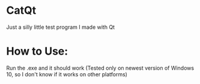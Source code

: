 # CatQt
 Just a silly little test program I made with Qt

# How to Use:
 Run the .exe and it should work 
 (Tested only on newest version of Windows 10, so I don't know if it works on other platforms)
